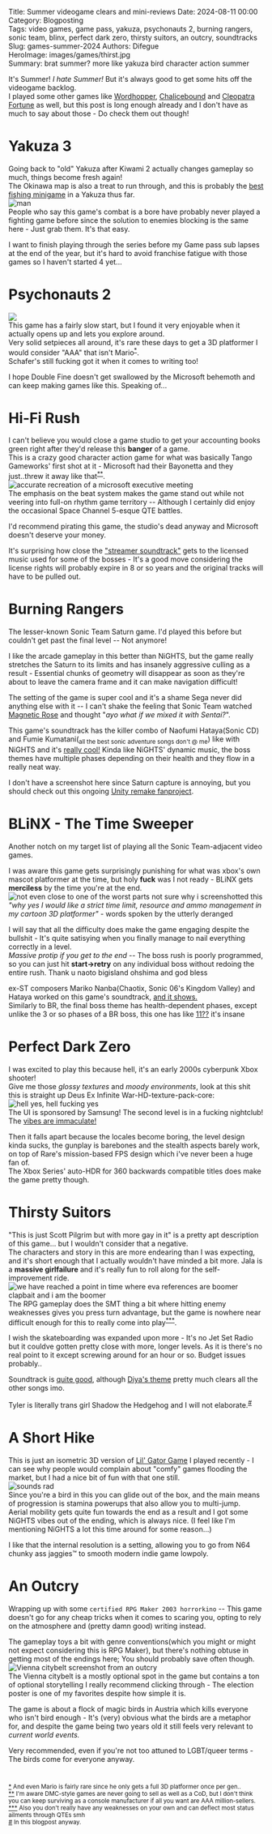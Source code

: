 Title: Summer videogame clears and mini-reviews
Date: 2024-08-11 00:00  
Category: Blogposting  
Tags: video games, game pass, yakuza, psychonauts 2, burning rangers, sonic team, blinx, perfect dark zero, thirsty suitors, an outcry, soundtracks
Slug: games-summer-2024
Authors: Difegue  
HeroImage: images/games/thirst.jpg  
Summary: brat summer? more like yakuza bird character action summer

It's Summer! _I hate Summer!_ But it's always good to get some hits off the videogame backlog.  
I played some other games like [Wordhopper](https://kokoscript.itch.io/wordhopper), [Chalicebound](https://warrrkus.itch.io/chalicebound) and [Cleopatra Fortune](https://www.youtube.com/watch?v=fRikL6vpeto) as well, but this post is long enough already and I don't have as much to say about those - Do check them out though!

# Yakuza 3 

Going back to "old" Yakuza after Kiwami 2 actually changes gameplay so much, things become fresh again!  
The Okinawa map is also a treat to run through, and this is probably the [best fishing minigame](https://www.youtube.com/watch?v=vl6HrS_zc4M) in a Yakuza thus far.  
![man](./images/games/yak3.jpg)  
People who say this game's combat is a bore have probably never played a fighting game before since the solution to enemies blocking is the same here - Just grab them. It's that easy.  

I want to finish playing through the series before my Game pass sub lapses at the end of the year, but it's hard to avoid franchise fatigue with those games so I haven't started 4 yet...  

# Psychonauts 2 

![](./images/games/psy2.jpg)  
This game has a fairly slow start, but I found it very enjoyable when it actually opens up and lets you explore around.  
Very solid setpieces all around, it's rare these days to get a 3D platformer I would consider "AAA" that isn't Mario<sup id="ref-1">[*](#note-1)</sup>.  
Schafer's still fucking got it when it comes to writing too!

I hope Double Fine doesn't get swallowed by the Microsoft behemoth and can keep making games like this. Speaking of...  

# Hi-Fi Rush

I can't believe you would close a game studio to get your accounting books green right after they'd release this **banger** of a game.  
This is a crazy good character action game for what was basically Tango Gameworks' first shot at it - Microsoft had their Bayonetta and they just..threw it away like that<sup id="ref-2">[**](#note-2)</sup>.  
![accurate recreation of a microsoft executive meeting](./images/games/hifi.jpg)  
The emphasis on the beat system makes the game stand out while not veering into full-on rhythm game territory -- Although I certainly did enjoy the occasional Space Channel 5-esque QTE battles.  

I'd recommend pirating this game, the studio's dead anyway and Microsoft doesn't deserve your money.  

It's surprising how close the ["streamer soundtrack"](https://www.youtube.com/watch?v=zYJg_CCkYq8) gets to the licensed music used for some of the bosses - It's a good move considering the license rights will probably expire in 8 or so years and the original tracks will have to be pulled out.  

# Burning Rangers 

The lesser-known Sonic Team Saturn game. I'd played this before but couldn't get past the final level -- Not anymore!  

I like the arcade gameplay in this better than NiGHTS, but the game really stretches the Saturn to its limits and has insanely aggressive culling as a result - Essential chunks of geometry will disappear as soon as they're about to leave the camera frame and it can make navigation difficult!  

The setting of the game is super cool and it's a shame Sega never did anything else with it -- I can't shake the feeling that Sonic Team watched [Magnetic Rose](https://en.wikipedia.org/wiki/Memories_(1995_film)) and thought "_ayo what if we mixed it with Sentai?_".  

This game's soundtrack has the killer combo of Naofumi Hataya(Sonic CD) and Fumie Kumatani(<sub>all the best sonic adventure songs don't @ me</sub>) like with NiGHTS and it's [really cool!](https://www.youtube.com/watch?v=1pSk2EVCxiQ&t=1346s) Kinda like NiGHTS' dynamic music, the boss themes have multiple phases depending on their health and they flow in a really neat way. 

I don't have a screenshot here since Saturn capture is annoying, but you should check out this ongoing [Unity remake fanproject](https://sonicfangameshq.com/forums/showcase/burning-rangers-tribute.1048/).  

# BLiNX - The Time Sweeper

Another notch on my target list of playing all the Sonic Team-adjacent video games.  

I was aware this game gets surprisingly punishing for what was xbox's own mascot platformer at the time, but holy **fuck** was I not ready - BLiNX gets **merciless** by the time you're at the end.  
![not even close to one of the worst parts not sure why i screenshotted this](./images/games/blinx2.jpg)  
_"why yes I would like a strict time limit, resource and ammo management in my cartoon 3D platformer"_ - words spoken by the utterly deranged  

I will say that all the difficulty does make the game engaging despite the bullshit - It's quite satisying when you finally manage to nail everything correctly in a level.  
_Massive protip if you get to the end_ -- The boss rush is poorly programmed, so you can just hit **start->retry** on any individual boss without redoing the entire rush. Thank u naoto bigisland ohshima and god bless  

ex-ST composers Mariko Nanba(Chaotix, Sonic 06's Kingdom Valley) and Hataya worked on this game's soundtrack, [and it shows.](https://www.youtube.com/watch?v=wxVpeE55y2g)  
Similarly to BR, the final boss theme has health-dependent phases, except unlike the 3 or so phases of a BR boss, this one has like [11??](https://www.youtube.com/watch?v=DF_7eSCR5lQ) it's insane

# Perfect Dark Zero

I was excited to play this because hell, it's an early 2000s cyberpunk Xbox shooter!  
Give me those _glossy textures_ and _moody environments_, look at this shit this is straight up Deus Ex Infinite War-HD-texture-pack-core:  
![hell yes, hell fucking yes](./images/games/pdz.jpg)  
The UI is sponsored by Samsung! The second level is in a fucking nightclub! The [vibes are immaculate!](https://www.youtube.com/watch?v=G-H0J-D7lOY)  

Then it falls apart because the locales become boring, the level design kinda sucks, the gunplay is barebones and the stealth aspects barely work, on top of Rare's mission-based FPS design which i've never been a huge fan of.  
The Xbox Series' auto-HDR for 360 backwards compatible titles does make the game pretty though.  

# Thirsty Suitors

"This is just Scott Pilgrim but with more gay in it" is a pretty apt description of this game... but I wouldn't consider that a negative.  
The characters and story in this are more endearing than I was expecting, and it's short enough that I actually wouldn't have minded a bit more. Jala is a **massive girlfailure** and it's really fun to roll along for the self-improvement ride.    
![we have reached a point in time where eva references are boomer clapbait and i am the boomer](./images/games/thirst.jpg)  
The RPG gameplay does the SMT thing a bit where hitting enemy weaknesses gives you press turn advantage, but the game is nowhere near difficult enough for this to really come into play<sup id="ref-3">[***](#note-3)</sup>.  

I wish the skateboarding was expanded upon more - It's no Jet Set Radio but it couldve gotten pretty close with more, longer levels. As it is there's no real point to it except screwing around for an hour or so. Budget issues probably..  

Soundtrack is [quite good](https://www.youtube.com/watch?v=xA2X8vba8qc), although [Diya's theme](https://youtu.be/WGRuIIxCqOE?t=160) pretty much clears all the other songs imo.  

Tyler is literally trans girl Shadow the Hedgehog and I will not elaborate.<sup id="ref-4">[#](#note-4)</sup>  

# A Short Hike

This is just an isometric 3D version of [Lil' Gator Game](./games-spring.html) I played recently - I can see why people would complain about "comfy" games flooding the market, but I had a nice bit of fun with that one still.  
![sounds rad](./images/games/hike3.png)  
Since you're a bird in this you can glide out of the box, and the main means of progression is stamina powerups that also allow you to multi-jump.  
Aerial mobility gets quite fun towards the end as a result and I got some NiGHTS vibes out of the ending, which is always nice. (I feel like I'm mentioning NiGHTS a lot this time around for some reason...)  

I like that the internal resolution is a setting, allowing you to go from N64 chunky ass jaggies™️ to smooth modern indie game lowpoly.  

# An Outcry 

Wrapping up with some `certified RPG Maker 2003 horrorkino` -- This game doesn't go for any cheap tricks when it comes to scaring you, opting to rely on the atmosphere and (pretty damn good) writing instead.  

The gameplay toys a bit with genre conventions(which you might or might not expect considering this is RPG Maker), but there's nothing obtuse in getting most of the endings here; You should probably save often though.  
![Vienna citybelt screenshot from an outcry](./images/games/outo.png)  
The Vienna citybelt is a mostly optional spot in the game but contains a ton of optional storytelling I really recommend clicking through - The election poster is one of my favorites despite how simple it is.  

The game is about a flock of magic birds in Austria which kills everyone who isn't bird enough - It's (very) obvious what the birds are a metaphor for, and despite the game being two years old it still feels very relevant to _current world events._  

Very recommended, even if you're not too attuned to LGBT/queer terms - The birds come for everyone anyway.  
#  

<sup id="note-1">[\*](#ref-1) And even Mario is fairly rare since he only gets a full 3D platformer once per gen..</sup>   
<sup id="note-2">[\*\*](#ref-2) I'm aware DMC-style games are never going to sell as well as a CoD, but I don't think you can keep surviving as a console manufacturer if all you want are AAA million-sellers.</sup>  
<sup id="note-3">[\*\*\*](#ref-3) Also you don't really have any weaknesses on your own and can deflect most status ailments through QTEs smh</sup>  
<sup id="note-4">[#](#ref-4) In this blogpost anyway. </sup>  

